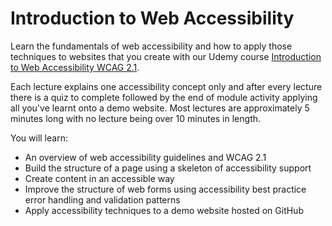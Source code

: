 # Introduction to Web Accessibility #
Learn the fundamentals of web accessibility and how to apply those techniques to websites that you create with our Udemy course [Introduction to Web Accessibility WCAG 2.1](https://bit.ly/2WF5vbO). 

Each lecture explains one accessibility concept only and after every lecture there is a quiz to complete followed by the end of module activity applying all you've learnt onto a demo website. Most lectures are approximately 5 minutes long with no lecture being over 10 minutes in length. 

You will learn:

* An overview of web accessibility guidelines and WCAG 2.1
* Build the structure of a page using a skeleton of accessibility support
* Create content in an accessible way 
* Improve the structure of web forms using accessibility best practice error handling and validation patterns
* Apply accessibility techniques to a demo website hosted on GitHub
